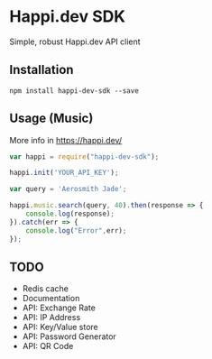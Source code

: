 # Happi.dev SDK
Simple, robust Happi.dev API client

## Installation
```bash
npm install happi-dev-sdk --save
```

## Usage (Music)

More info in https://happi.dev/

```javascript
var happi = require("happi-dev-sdk");

happi.init('YOUR_API_KEY');

var query = 'Aerosmith Jade';

happi.music.search(query, 40).then(response => {
    console.log(response);
}).catch(err => {
    console.log("Error",err);
});
```

## TODO
* Redis cache
* Documentation
* API: Exchange Rate
* API: IP Address
* API: Key/Value store 
* API: Password Generator
* API: QR Code

